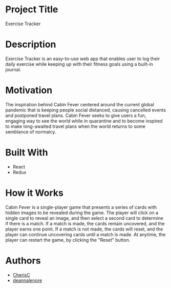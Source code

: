 # Project Title
Exercise Tracker

# Description
Exercise Tracker is an easy-to-use web app that enables user to log their daily exercise while keeping up with their fitness goals using a built-in journal. 

# Motivation
The inspiration behind Cabin Fever centered around the current global pandemic that is keeping people social distanced, causing cancelled events and postponed travel plans. Cabin Fever seeks to give users a fun, engaging way to see the world while in quarantine and to become inspired to make long-awaited travel plans when the world returns to some semblance of normalcy. 

# Built With
- React
- Redux

# How it Works
Cabin Fever is a single-player game that presents a series of cards with hidden images to be revealed during the game. The player will click on a single card to reveal an image, and then select a second card to determine if there is a match. If a match is made, the cards remain uncovered, and the player earns one point. If a match is not made, the cards will reset, and the player can continue uncovering cards until a match is made. At anytime, the player can restart the game, by clicking the "Reset" button. 

# Authors
* [CherisC](https://github.com/CherisC)
* [deannalenore](https://github.com/deannalenore)
